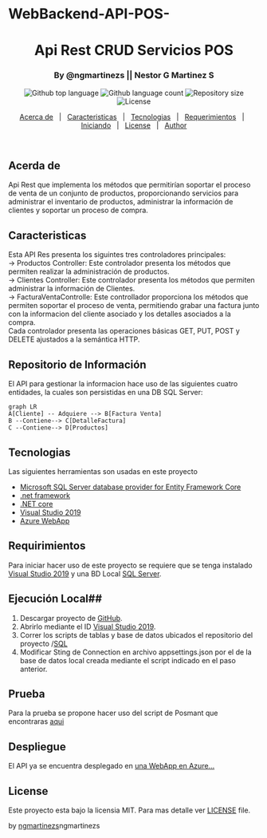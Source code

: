 # WebBackend-API-POS-<div align="center" id="top"> 
</div>

<h1 align="center">Api Rest CRUD Servicios POS</h1>
<h3 align="center">By @ngmartinezs || Nestor G Martinez S</h3>


<p align="center">
  <img alt="Github top language" src="https://img.shields.io/github/languages/top/ngmartinezs/WebBackend-API-POS-ngmartinezs?color=56BEB8">

  <img alt="Github language count" src="https://img.shields.io/github/languages/count/ngmartinezs/WebBackend-API-POS-ngmartinezs?color=56BEB8">

  <img alt="Repository size" src="https://img.shields.io/github/repo-size/ngmartinezs/WebBackend-API-POS-ngmartinezs?color=56BEB8">

  <img alt="License" src="https://img.shields.io/github/license/ngmartinezs/WebBackend-API-POS-ngmartinezs?color=56BEB8">
</p>

<!-- Status -->

<!-- <h4 align="center"> 
	🚧  WebBackend-API-POS-ngmartinezs 🚀 Under construction...  🚧
</h4> 

<hr> -->

<p align="center">
  <a href="#dart-about">Acerca de</a> &#xa0; | &#xa0; 
  <a href="#sparkles-features">Caracteristicas</a> &#xa0; | &#xa0;
  <a href="#rocket-technologies">Tecnologias</a> &#xa0; | &#xa0;
  <a href="#white_check_mark-requirements">Requerimientos</a> &#xa0; | &#xa0;
  <a href="#checkered_flag-starting">Iniciando</a> &#xa0; | &#xa0;
  <a href="#memo-license">License</a> &#xa0; | &#xa0;
  <a href="https://github.com/ngmartinezs" target="_blank">Author</a>
</p>

<br>

## Acerda de ##

Api Rest que implementa los métodos que  permitirían soportar el proceso de venta de un conjunto de productos, proporcionando servicios para administrar el inventario de productos,  administrar la información de clientes y  soportar un proceso de compra.

## Caracteristicas ##

Esta API Res presenta los siguintes tres controladores principales:<br/>
  -> Productos Controller: Este controlador presenta  los métodos que permiten realizar la administración de  productos.<br/>
  -> Clientes Controller: Este controlador presenta los métodos que permiten administrar la información de Clientes.<br/>
  -> FacturaVentaControlle: Este controllador proporciona los métodos que permiten soportar el proceso de venta, permitiendo grabar una factura junto con la informacion del cliente asociado y los detalles asociados a la compra.<br/>
Cada controlador presenta las operaciones básicas GET, PUT, POST y DELETE ajustados a la semántica HTTP.

## Repositorio de Información ##
El API para gestionar la informacion hace uso de las siguientes cuatro entidades, la cuales son persistidas en una DB SQL Server:

```mermaid
graph LR
A[Cliente] -- Adquiere --> B[Factura Venta]
B --Contiene--> C[DetalleFactura]
C --Contiene--> D[Productos]
```
## Tecnologias ##

 Las siguientes herramientas son usadas en este proyecto

- [Microsoft SQL Server database provider for Entity Framework Core](https://docs.microsoft.com/es-es/ef/core/)
- [.net framework](https://www.microsoft.com/es-co/download/details.aspx?id=30653)
- [.NET core](https://dotnet.microsoft.com/download)
- [Visual Studio 2019](https://springfox.github.io/springfox/docs/current/)
- [Azure WebApp](https://azure.microsoft.com/es-es/services/app-service/web/)


## Requirimientos ##

Para iniciar hacer uso de este proyecto se requiere que se tenga instalado [Visual Studio 2019](https://springfox.github.io/springfox/docs/current/) y una BD Local [SQL Server](https://www.microsoft.com/es-es/sql-server/sql-server-downloads).

## Ejecución Local##

1. Descargar proyecto de [GitHub](https://github.com/ngmartinezs/WebBackend-API-POS-ngmartinezs).
2. Abrirlo mediante el ID [Visual Studio 2019](https://springfox.github.io/springfox/docs/current/).
3. Correr los scripts de tablas y base de datos ubicados el repositorio del proyecto /[SQL](https://github.com/ngmartinezs/WebBackend-API-POS-ngmartinezs/blob/master/WebBackend-API-POS-ngmartinezs/DB/DBScript.sql)
4. Modificar Sting de Connection en archivo appsettings.json por el de la base de datos local creada mediante el script indicado en el paso anterior.

## Prueba ##

Para la prueba se propone hacer uso del script de Posmant que encontraras <a href="https://github.com/ngmartinezs/WebBackend-API-POS-ngmartinezs/blob/master/WebBackend-API-POS-ngmartinezs/SupportTest/WebBackend-API-POS-ngmartinezs.sln">aqui</a>

## Despliegue ##

El API ya se encuentra desplegado en <a href="https://apicrudposngmartinezs.azurewebsites.net/swagger/index.html" target="_blank">una WebApp en Azure...</a>

## License ##

Este proyecto esta bajo la licensia MIT. Para mas detalle ver [LICENSE](LICENSE.md) file.

by <a href="https://github.com/ngmartinezs" target="_blank">ngmartinezs</a>ngmartinezs
